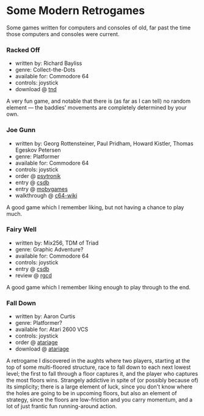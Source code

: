 Some Modern Retrogames
======================

Some games written for computers and consoles of old, far past the time
those computers and consoles were current.

### Racked Off

*   written by: Richard Bayliss
*   genre: Collect-the-Dots
*   available for: Commodore 64
*   controls: joystick
*   download @ [tnd](http://tnd64.unikat.sk/r.html)

A very fun game, and notable that there is (as far as I can tell) no
random element — the baddies' movements are completely determined by your own.

### Joe Gunn

*   written by: Georg Rottensteiner, Paul Pridham, Howard Kistler, Thomas Egeskov Petersen
*   genre: Platformer
*   available for: Commodore 64
*   controls: joystick
*   order @ [psytronik](http://www.psytronik.net/newsite/index.php/c64/27-joe-gunn)
*   entry @ [csdb](http://csdb.dk/release/?id=52121)
*   entry @ [mobygames](http://www.mobygames.com/game/c64/joe-gunn)
*   walkthrough @ [c64-wiki](https://www.c64-wiki.com/wiki/Joe_Gunn_-_Gold_Edition)

A good game which I remember liking, but not having a chance to play much.

### Fairy Well

*   written by: Mix256, TDM of Triad
*   genre: Graphic Adventure?
*   available for: Commodore 64
*   controls: joystick
*   entry @ [csdb](http://csdb.dk/release/?id=103151)
*   review @ [rgcd](http://www.rgcd.co.uk/2012/05/fairy-well-c64.html)

A good game which I remember liking enough to play through to the end.

### Fall Down

*   written by: Aaron Curtis
*   genre: Platformer?
*   available for: Atari 2600 VCS
*   controls: joystick
*   order @ [atariage](https://atariage.com/store/index.php?l=product_detail&p=308)
*   download @ [atariage](http://www.atariage.com/software_page.html?SoftwareLabelID=2722)

A retrogame I discovered in the aughts where two players, starting at the top of
some multi-floored structure, race to fall down to each next lowest level;
the first to fall through a floor captures it, and the player who captures
the most floors wins. Strangely addictive in spite of (or possibly because
of) its simplicity; there is a large element of luck, since you don't know
where the holes are going to be in upcoming floors, but also an element of
strategy, since the floors are low-friction and you carry momentum, and a
lot of just frantic fun running-around action.
